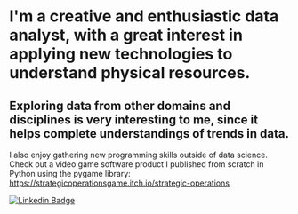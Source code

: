# I'm a creative and enthusiastic data analyst, with a great interest in applying new technologies to understand physical resources. 

## Exploring data from other domains and disciplines is very interesting to me, since it helps complete understandings of trends in data. 

I also enjoy gathering new programming skills outside of data science. Check out a video game software product I published from scratch in Python using the pygame library: https://strategicoperationsgame.itch.io/strategic-operations

[![Linkedin Badge](https://img.shields.io/badge/-Linkedin-blue?style=flat&logo=Linkedin&logoColor=white)](https://www.linkedin.com/in/andre-hernandez-rivera/)

